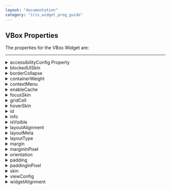 ```yaml
---
layout: "documentation"
category: "iris_widget_prog_guide"
---
```

                                

VBox Properties
---------------

The properties for the VBox Widget are:

* * *


<details close markdown="block"><summary>accessibilityConfig Property</summary>

* * *

Enables you to control accessibility behavior and alternative text for the widget.

For more information on using accessibility features in your app, see the [Accessibility]({{ site.baseurl }}/docs/documentation/Iris/app_design_dev/Content/Accessibility_Overview.html) appendix in the Volt MX IrisUser Guide.

### Syntax

{% highlight VoltMx %}
accessibilityConfig
{% endhighlight %}

### Type

Object

### Read/Write

Read + Write

### Remarks

*   The accessibilityConfig property is enabled for all the widgets which are supported under the Flex Layout.

> **_Note:_** From Volt MX Iris V9 SP2 GA version, you can provide i18n keys as values to all the attributes used inside the `accessibilityConfig` property. Values provided in the i18n keys take precedence over values provided in `a11yLabel`, `a11yValue`, and `a11yHint` fields.

The accessibilityConfig property is a JavaScript object which can contain the following key-value pairs.

  
| Key | Type | Description | ARIA Equivalent |
| --- | --- | --- | --- |
| a11yIndex | Integer with no floating or decimal number. | This is an optional parameter. Specifies the order in which the widgets are focused on a screen. | For all widgets, this parameter maps to the `aria-index`, `index`, or `taborder` properties. |
| a11yLabel | String | This is an optional parameter. Specifies alternate text to identify the widget. Generally the label should be the text that is displayed on the screen. | For all widgets, this parameter maps to the `aria-labelledby` property of ARIA in HTML. > **_Note:_** For the Image widget, this parameter maps to the **alt** attribute of ARIA in HTML. |
| a11yValue | String | This is an optional parameter. Specifies the descriptive text that explains the action associated with the widget. On the Android platform, the text specified for a11yValue is prefixed to the a11yHint. | This parameter is similar to the a11yLabel parameter. If the a11yValue is defined, the value of a11yValue is appended to the value of a11yLabel. These values are separated by a space. |
| a11yHint | String | This is an optional parameter. Specifies the descriptive text that explains the action associated with the widget. On the Android platform, the text specified for a11yValue is prefixed to the a11yHint. | For all widgets, this parameter maps to the `aria-describedby` property of ARIA in HTML. |
| a11yHidden | Boolean | This is an optional parameter. Specifies if the widget should be ignored by assistive technology. The default option is set to _false_. This option is supported on iOS 5.0 and above, Android 4.1 and above, and SPA | For all widgets, this parameter maps to the `aria-hidden` property of ARIA in HTML. |
| a11yARIA | Object | This is an optional parameter. For each widget, the key and value provided in this object are added as the attribute and value of the HTML tags respectively. Any values provided for attributes such as `aria-labelledby` and `aria-describedby` using this attribute, takes precedence over values given in `a11yLabel` and `a11yHint` fields. When a widget is provided with the following key value pair or attribute using the a11yARIA object, the tabIndex of the widget is automatically appended as zero.`{"role": "main"}``aria-label` | This parameter is only available on the Desktop Web platform. |

Android limitations

*   If the results of the concatenation of a11y fields result in an empty string, then `accessibilityConfig` is ignored and the text that is on widget is read out.
*   The soft keypad does not gain accessibility focus during the right/left swipe gesture when the keypad appears.

SPA/Desktop Web limitations

*   When `accessibilityConfig` property is configured for any widget, the `tabIndex` attribute is added automatically to the `accessibilityConfig` property.
*   The behavior of accessibility depends on the Web browser, Web browser version, Voice Over Assistant, and Voice Over Assistant version.
*   Currently SPA/Desktop web applications support only a few ARIA tags. To achieve more accessibility features, use the attribute a11yARIA. The corresponding tags will be added to the DOM as per these configurations.

### Example 1

This example uses the button widget, but the principle remains the same for all widgets that have an accessibilityConfig property.

{% highlight VoltMx %}
//This is a generic property that is applicable for various widgets.
//Here, we have shown how to use the accessibilityConfig Property for button widget.
/*You need to make a corresponding use of the accessibilityConfig property for other applicable widgets.*/

Form1.myButton.accessibilityConfig = {
    "a11yLabel": "Label",
    "a11yValue": "Value",
    "a11yHint": "Hint"    
};
{% endhighlight %}

### Example 2

This example uses the button widget to implement internationalization in `accessibilityConfig` property, but the principle remains the same for all widgets.

{% highlight VoltMx %}
/*Sample code to implement internationalization in accessibilityConfig property in Native platform.*/

Form1.myButton.accessibilityConfig = {
    "a11yLabel": voltmx.i18n.getLocalizedString("key1")     
};  
/*Sample code to implement internationalization in accessibilityConfig property in Desktop Web platform.*/

Form1.myButton.accessibilityConfig = {
    "a11yLabel": "voltmx.i18n.getLocalizedString(\"key3\")"
};
{% endhighlight %}

### Platform Availability

*   Available in the IDE
*   iOS, Android, SPA, and Desktop Web

* * *

</details>
<details close markdown="block"><summary>blockedUISkin</summary>

Specifies the skin that must be used to block the interface until the action in progress (for example, a service call) is completed.

### Syntax

{% highlight VoltMx %}
blockedUISkin
{% endhighlight %}

### Type

String

### Read/Write

Read + Write

### Remarks

The default value for this property is None (No skin is applied).

To specify a skin, select a skin from the list.

For the skin to be available in the list, you must add a skin for Blocked UI under Widget Skins.

### Example

{% highlight VoltMx %}
//Call back for box onClick event
function boxblockedUISkinTCSPAPlayClick(box){  
	//Call the service here to observe blockedUI skin  
}

//The below two functions will explain how to use blockedUISkin property for Box widget.
var basicConf = {id:"lblblockedUISkin", text:"Click this Box to see blockedUI skin while calling the service", isVisible:true};

var layoutConf = {contentAlignment :constants.CONTENT_ALIGN_CENTER, containerWeight:100, widgetAlignment:constants.WIDGET_ALIGN_CENTER};

//Creating the Label.
var lblblockedUISkin = new voltmx.ui.Label(basicConf, layoutConf, {});

//onClick event is triggered when user clicks on the box ,In this case we are calling the service inside the callback to observe the blockedUI skin.
var basicConfBox = {id:"boxblockedUISkin", isVisible:true, orientation:constants.BOX_LAYOUT_VERTICAL,onClick:boxblockedUISkinTCSPAPlayClick};

var layoutConfBox = {contentAlignment:constants.CONTENT_ALIGN_TOP_CENTER, containerWeight:100};

//Creating the Box
var boxblockedUISkin = new voltmx.ui.Box(basicConfBox, layoutConfBox, {blockedUISkin:"blockUISkin"});

//Adding label to box.  
**boxblockedUISkin.add(lblblockedUISkin);**
{% endhighlight %}

### Platform Availability

*   Available in the IDE
*   SPA (iPhone/Android/BlackBerry/Windows NTH)

</details>
<details close markdown="block"><summary>borderCollapse</summary>

Specifies if the space between the Box and its child widgets is considered.

### Syntax

{% highlight VoltMx %}
borderCollapse
{% endhighlight %}

### Type

Boolean

### Read/Write

No

### Remarks

The default value for this property is false.

If set to _true,_ the default space between the parent and the child widget reduces.

If set to _false,_ the default space between the parent and the child widget retained.

![](Resources/Images/border_collapse.png)

### Example

{% highlight VoltMx %}
//Creating the box with borderCollapse:true .(If you set the Border-Collapse value to true, the default space between the parent and the child widget reduces else not.)
var basicConfBox = {id:"boxBorderCollapse", isVisible:true, orientation:constants.BOX_LAYOUT_VERTICAL};

var layoutConfBox = {contentAlignment:constants.CONTENT_ALIGN_TOP_CENTER, containerWeight:100};

var PSPConfBox = {**borderCollapse:true**}

//Creating the box.
var boxBorderCollapse = new voltmx.ui.Box(basicConfBox, layoutConfBox, PSPConfBox );
{% endhighlight %}

### Platform Availability

*   Available in the IDE
*   Server side Mobile Web (basic)
*   Server side Mobile Web (BJS)

</details>
<details close markdown="block"><summary>containerWeight</summary>

Specifies percentage of width to be allocated by its parent widget. The parent widget space is distributed to its child widgets based on this weight factor. All its child widgets should sum up to 100% of weight except when placed in **voltmx.ui.ScrollBox**.

For example, a Form has Label1, Button1, and Button2 and the container weight could be 30 each for Label1 and Button1 and 40 for Button2, so that the sum of the container weight is 100.

### Syntax

{% highlight VoltMx %}
containerWeight
{% endhighlight %}

### Type

Number (less than or equal to 100)

### Read/Write

Read + Write

### Example

{% highlight VoltMx %}
//Defining the properties for a box with containerWeight:50 (box will occupy half of its parent widget).
var basicConfBox = {id:"boxContainerWeightTest", isVisible:true, orientation:constants.BOX_LAYOUT_VERTICAL, skin:"gradroundbox"};

var layoutConfBox = {**containerWeight:50,margin:[0,5,0,5]**};

//Creating the box.
boxContainerWeightTest = new voltmx.ui.Box(basicConfBox, layoutConfBox, {});
{% endhighlight %}

### Platform Availability

Available on all platforms

</details>
<details close markdown="block"><summary>contextMenu</summary>

Shows the list of actions (appropriate to the widget in focus) as menu items.

### Syntax

{% highlight VoltMx %}
contextMenu
{% endhighlight %}

### Type

Array (voltmx.ui.Menuitem)

### Read/Write

Read + Write

### Remarks

Due to BlackBerry platform limitation, to display a context menu for an Box, you must define an [onclick event](Box_Events.html#onclick) for the Box.

The following are the characteristics of a context menu on _BlackBerry_ platform:

*   You can invoke the context menu either by clicking on the widget (applicable only on BlackBerry versions 6.x and above) or by a long press on the screen (or trackpad).
*   You can choose to add icons to indicate the menu items in the context menu (applicable only on BlackBerry versions 6.x and above).
*   BlackBerry layouts menu items in a 3 item grid view. The menu items _Switch Application_, _Help_, _Close_, and _Full Menu_ are added automatically based on the number of menu items added in the context menu. For example, If you add a context menu with 2 items, it will display _Full Menu_ item along with the items added. If you add a context menu with 3 items, it will display _Full Menu_, _Help_, and _Switch Application_ items along with the items added.
*   If the focus is on a widget that has a context menu; and if you click the _"menu key"_, the Full Menu appears along with the context menu items.
*   On Blackberry Non-Touch Devices, only _Full Menu_ item is displayed irrespective of number of items added in the context menu.

The context menu items in the _Full Menu_ will disappear if the focus is shifted from the widget which has the context menu.

The following images illustrate the context menu on various BlackBerry devices:

  
| BlackBerry 6.x | BlackBerry Touch Device (<6.x) | BlackBerry Non-Touch Device (<6.x) |
| --- | --- | --- |
| ![Context Menu](Resources/Images/Context_Menu_193x134.png) | ![Blackberry Touch Device (<6.x)](Resources/Images/BB_Storm_Menu.PNG) | ![Blackberry Non-Touch Device (<6.x)](Resources/Images/BB_4.7_Menu_154x137.png) |

The below description and procedure is applicable to Desktop Web platform only.

The context specific menu will be displayed with the array of menu items (appropriate to the widget in focus) on right-click mouse.

Default: _None_

Series of steps to be followed to use contextMenu:

1.  Define a menutemplate under project > templates > menus.  
      
    1.  Go to Applications View.
    2.  Expand the application for which you want to create a menu template.
    3.  Navigate to templates and expand menus, right-click desktop and select New Menu Template. The Create a New Menu window appears.
    4.  Enter a Name for the template and click Finish.
    5.  A new form is created. Drag-drop an HBox and then a VBox within an HBox. You can add other widgets within these widgets.
2.  Define a contextmenu template under project > templates > contexmenus.  
      
    1.  Go to Applications View.
    2.  Expand the application for which you want to create a contextmenu template.
    3.  Navigate to templates and expand contextmenus, right-click desktop and select New ContextMenu Template. The Create a New ContextMenu window appears.
    4.  Enter a Name for the template and click Finish. A new form is created.
    5.  Drag-drop a menucontainer. You can drag-drop a menucontainer widget only.
    6.  (optional) Select menuItemTemplate from the drop down.
    7.  Define data using the data property.
3.  Go to your project and then to desired form and drag-drop a hbox and navigate to Desktop Web properties in Widget Properties window.
4.  Select the contextmenu template from the dropdown.

### Example

{% highlight VoltMx %}
//Defining contextMenu items for Windows 8 platform.
var appMenu1 = {id:"appmenuitemid1", text:"Add", image:"tc.png", onclick:callbackMenuItem1 };

var appMenu2 = {id:"appmenuitemid2", text:"Remove", image:"tc.png", onclick:callbackMenuItem2 };

var appMenu3 = {id:"appmenuitemid3", text:"Edit", image:"tc.png", onclick:callbackMenuItem3};

var appMenu4 = {id:"appmenuitemid4", text:"Close", image:"tc.png", onclick: callbackMenuItem4};
	
function callbackMenuItem1()
{
alert("Clicked on First menu item");
}

function callbackMenuItem2()
{
alert("Clicked on Second menu item");
}

function callbackMenuItem3()
{
alert("Clicked on Third menu item");
}

function callbackMenuItem4()
{
alert("Clicked on Fourth menu item");
}

//Defining the box with contextMenu:[appMenu1,appMenu2,appMenu3,appMenu4]
var basicConfBox = {id:"boxBorderCollapse", isVisible:true, orientation:constants.BOX_LAYOUT_VERTICAL};

var layoutConfBox = {contentAlignment:constants.CONTENT_ALIGN_TOP_CENTER, containerWeight:100};

var PSPConfBox = {**contextMenu:[appMenu1,appMenu2,appMenu3,appMenu4]**};

//Creating the box.
var boxBorderCollapse = new voltmx.ui.Box(basicConfBox, layoutConfBox, PSPConfBox );
{% endhighlight %}

The below example is applicable to Desktop Web platform only.

{% highlight VoltMx %}
//Defining contextMenu template.  
function initializeaddtoabc() {
menucontainer12068 = new voltmx.ui.MenuContainer({
"id": "menucontainer12068", "isVisible": true,
"data": [{template: hbox12068, "label12068": {"text": "India"},
		children: [{template: hbox12068, "label12068": {"text": "Mumbai"},
		"image212068": {}, children: [] }]
		}, {template: hbox12068, "label12068": {"text": "Srilanka" },
		"image212068": {}
}],
"widgetDataMap": {"label12068": "label12068","image212068": "image212068"},
"menuItemTemplate": hbox12068}, {"widgetAlignment": constants.WIDGET_ALIGN_CENTER,
"containerWeight": "50", "margin": [0, 0, 0, 0],
"padding": [0, 0, 0, 0], "marginInPixel": false,
"paddingInPixel": false
}, {
"viewType": constants.MENU_CONTAINER_VIEW_TYPE_CONTEXTVIEW
});
};

//Defining the box with contextMenu:menucontainer12068
var basicConfBox = {id:"boxBorderCollapse", isVisible:true, orientation:constants.BOX_LAYOUT_VERTICAL};

var layoutConfBox = {contentAlignment:constants.CONTENT_ALIGN_TOP_CENTER, containerWeight:100};

var PSPConfBox = {**contextMenu:menucontainer12068**};

//Creating the box.
var boxBorderCollapse = new voltmx.ui.Box(basicConfBox, layoutConfBox, PSPConfBox );
{% endhighlight %}

**Availability**

*   Available in the IDE only for the Desktop Web platform
*   Android
*   BlackBerry
*   Windows Tablet

</details>
<details close markdown="block"><summary>enableCache</summary>

This property enables you to improve the performance of Positional Dimension Animations.

### Syntax

{% highlight VoltMx %}
enableCache
{% endhighlight %}

### Type

Boolean

### Read/Write

Read + Write

### Remarks

The default value for this property is true.

When this property is used, it increases the memory consumption by the application. It enables tradeoff between performance and visual quality of the content.

**Availability**

Available in the IDE

This property is supported only on Windows platform

</details>
<details close markdown="block"><summary>focusSkin</summary>

This is a skin property and it determines the look and feel when there is focus on a widget.

### Syntax

{% highlight VoltMx %}
focusSkin
{% endhighlight %}

### Type

String

### Read/Write

Read + Write

### Remarks

For more information on how to create and work with skins, see the _Working with Applications_ section of the _VoltMX Iris User Guide_.

You must be aware of the following:  
1\. On J2ME, if you do not specify the Focus skin, it is not possible to identify the focus change between the widgets.  
2\. Mobile Web does not support this property; instead browser specific focus will be applied.

### Example

{% highlight VoltMx %}
//Defining the properties for a box with focusSkin:"boxGrayFocus"
var basicConfBox = {id:"boxFocusSkinTest", isVisible:true, orientation:constants.BOX_LAYOUT_VERTICAL, kin:"boxGray", **focusSkin:"boxGrayFocus"**};

var layoutConfBox = {contentAlignment:constants.CONTENT_ALIGN_TOP_CENTER, containerWeight:100};

//Creating the box.
boxFocusSkinTest = new voltmx.ui.Box(basicConfBox, layoutConfBox, {});

//Reading the focusSkin property of the box.
alert("box focusSkin is ::"+boxFocusSkinTest.focusSkin);
{% endhighlight %}

**Availability**

Available in the IDE

Available on all platforms. and SPA (Windows Tablet only)

</details>
<details close markdown="block"><summary>gridCell</summary>

Represents the grid cell details in the sequence colSpan, rowSpan, rowNo, colNo. Description of the details are:

*   colSpan: Specifies the number of columns that a grid should span. Default value is 1.
*   rowSpan: Specifies the number of rows that a grid should span. Default value is 1.
*   rowNo: Specifies the row number in where the widget is placed in a grid layout.
*   colNo: Specifies the column number in where the widget is placed in a grid layout.

### Syntax

{% highlight VoltMx %}
gridCell
{% endhighlight %}

### Type

JSObject

### Read/Write

Read + Write

### Remarks

This property is applicable only when a widget is placed inside a container widget with Grid Layout applied.

Layout type is not visible as a property. It is set when the user applies XYLayout or GridLayout on a form. The default option is XYLayout. To set GridLayout, right-click on the form and select Apply GridLayout.

### Example

{% highlight VoltMx %}
//Defining properties for a box with gridCell.
var basicConfBox = {id:"boxLayoutAlignmentLeftTest", isVisible:true, orientation:constants.BOX_LAYOUT_VERTICAL,skin:"gradroundbox"};

var layoutConfBox = {containerWeight:100, percent:false, layoutType: constants.CONTAINER_LAYOUT_GRID,
layoutMeta: {
			 "cols": 8,
			 "colmeta": ["15", "15", "15", "15", "15", "15", "5", "5"],
			 "rows": 4
},**gridCell: {"colSpan":1, "rowSpan":1, "rowNo":1, "colNo":1}** };  
//Creating the box.
boxLayoutAlignmentLeftTest = new voltmx.ui.Box(basicConfBox, layoutConfBox, {});
{% endhighlight %}

**Availability**

*   Windows Tablet

</details>
<details close markdown="block"><summary>hoverSkin</summary>

Specifies the look and feel of a widget when the cursor hovers on the widget.

### Syntax

{% highlight VoltMx %}
hoverSkin
{% endhighlight %}

### Type

String

### Read/Write

Yes

### Platform Availability

*   Available in the IDE
*   Windows Tablet

</details>
<details close markdown="block"><summary>id</summary>

id is a unique identifier of a Box consisting of alpha numeric characters. Every Box widget should have a unique id within a Form.

### Syntax

{% highlight VoltMx %}
id
{% endhighlight %}

### Type

String

### Read/Write

Read only

### Example

{% highlight VoltMx %}
//Creating the box with the ID :"boxIdTest".
var basicConfBox = {**id:"boxIdTest"**, isVisible:true, orientation:constants.BOX_LAYOUT_VERTICAL};

var layoutConfBox = {contentAlignment:constants.CONTENT_ALIGN_TOP_CENTER, containerWeight:100};

//Creating the box.
boxIdTest = new voltmx.ui.Box(basicConfBox, layoutConfBox, {});

//Reading the id of the box.
alert("box id is ::"+boxIdTest.id);
{% endhighlight %}

### Platform Availability

Available in the IDE

Available on all platforms

</details>
<details close markdown="block"><summary>info</summary>

A custom JSObject with the key value pairs that a developer can use to store the context with the widget. This will help in avoiding the globals to most part of the programming.

### Syntax

{% highlight VoltMx %}
info
{% endhighlight %}

### Type

JSObject

### Read/Write

Yes - (Read and Write)

### Remarks

This is a **non-Constructor** property. You cannot set this property through widget constructor. But you can read and write data to it.

Info property can hold any JSObject. After assigning the JSObject to info property, the JSObject should not be modified. For example,

{% highlight VoltMx %}
var inf = {a: 'hello'};
widget.info = inf; //works
widget.info.a = 'hello world'; //This will not update the widget info a property to Hello world. widget.info.a will have old value as hello.
{% endhighlight %}

### Example

{% highlight VoltMx %}
//Creating the box with the info property.
var basicConfBox = {id:"boxIdTest", isVisible:true, orientation:constants.BOX_LAYOUT_VERTICAL};

var layoutConfBox = {contentAlignment:constants.CONTENT_ALIGN_TOP_CENTER, containerWeight:100};

//Creating the box.
boxIdTest = new voltmx.ui.Box(basicConfBox, layoutConfBox, {});  
**boxIdTest.info = {key:"Boxnumber"};**  
//Reading the info of the box.
alert("box info is ::"+boxIdTest.info);
{% endhighlight %}

### Platform Availability

Available on all platforms

</details>
<details close markdown="block"><summary>isVisible</summary>

This property controls the visibility of a widget on the form.

### Syntax

{% highlight VoltMx %}
isVisible
{% endhighlight %}

### Type

Boolean

### Read/Write

Read + Write

### Remarks

The default value for this property true.

If set to _false,_ the widget is not displayed.

If set to _true,_ the widget is displayed.

This property is not applicable if the widget is placed in a [Segment](Segment.html). When the widget is placed in a Segment, the default _Visibility_ is set to _true_. If you want to change the value to _false_, you can do so using the [Segment Methods](Segment_Methods.html).

### Example

{% highlight VoltMx %}
//Defining the properties for a box with isVisible:true.
var basicConfBox = {id:"boxisVisibleTest", **isVisible:true**, orientation:constants.BOX_LAYOUT_VERTICAL};

var layoutConfBox = {contentAlignment:constants.CONTENT_ALIGN_TOP_CENTER, containerWeight:100};

//Creating the box.
boxisVisibleTest = new voltmx.ui.Box(basicConfBox, layoutConfBox, {});

//Defining the properties for a box with isVisible:false.
basicConfBox = {id:"boxisVisibleTestFalse", isVisible:false, orientation:constants.BOX_LAYOUT_HORIZONTAL}; layoutConfBox = {contentAlignment:constants.CONTENT_ALIGN_TOP_CENTER, containerWeight:100};

//Creating the box.
boxisVisibleTestFalse = new voltmx.ui.Box(basicConfBox, layoutConfBox, {});

//Reading the isVisible property of the box
alert("Box visibility is ::"+boxisVisibleTestFalse.isVisible); 

alert("Second box visibility is ::"+boxisVisibleTest.isVisible);
{% endhighlight %}

> **_Note:_** You can set the visibility of a widget dynamically from code using the setVisibility method.

### Platform Availability

Available in the IDE (Except for form/popup)

Available on all platforms. platform.

</details>
<details close markdown="block"><summary>layoutAlignment</summary>

This property is applicable if the [percent](#percent) property is set to _false_. Specifies the direction in which the widgets are laid out.

### Syntax

{% highlight VoltMx %}
layoutAlignment
{% endhighlight %}

### Type

Number

### Read/Write

No

### Remarks

The default value for this property is BOX\_LAYOUT\_ALIGN\_FROM\_LEFT.

The available options are:

*   BOX\_LAYOUT\_ALIGN\_FROM\_LEFT: The widgets placed inside a box are aligned left.
*   BOX\_LAYOUT\_ALIGN\_FROM\_CENTER: The widgets placed inside a box are aligned center.
*   BOX\_LAYOUT\_ALIGN\_FROM\_RIGHT: The widgets placed inside a box are aligned right.

To set the value through code, prefix the option with _constants._ such as _**constants.<option>

### Example

{% highlight VoltMx %}
//Defining properties for a box with layoutAlignment:BOX_LAYOUT_ALIGN_FROM_LEFT(If percent property is false then this property is considered).
var basicConfBox = {id:"boxLayoutAlignmentLeftTest", isVisible:true, orientation:constants.BOX_LAYOUT_VERTICAL,skin:"gradroundbox"};

var layoutConfBox = {containerWeight:100, percent:false, **layoutAlignment:constants.BOX_LAYOUT_ALIGN_FROM_LEFT**};

//Creating the box.
boxLayoutAlignmentLeftTest = new voltmx.ui.Box(basicConfBox, layoutConfBox, {});
{% endhighlight %}

**Availability**

Available in the IDE

Available on all platforms

</details>
<details close markdown="block"><summary>layoutMeta</summary>

A custom JSObject with the key, value pairs that developer can use to provide the meta info about the grid layout. The following are the mandatory keys required to be part of the Meta.

### Syntax

{% highlight VoltMx %}
layoutMeta
{% endhighlight %}

### Type

JSObject

### Read/Write

Read + Write

### Remarks

The data for layoutmeta data is set when you set grid layout view properties for rows and columns. This property can be set using Volt MX Iris Grid Layout view. To set the view, go to Window > Show View > Others and select GridLayout View from Volt MX Iris folder.

**rows :** no of grid rows

**cols** : no of grid cols

**colmeta**: \[{width:"width in %"}\]

The sum total of percentage (%) widths of each of the columns in the grid layout should add up to 100%.

### Example

{% highlight VoltMx %}
//Defining properties for a box with layoutMeta.
var basicConfBox = {id:"boxLayoutAlignmentLeftTest", isVisible:true, orientation:constants.BOX_LAYOUT_VERTICAL,skin:"gradroundbox"};

var layoutConfBox = {containerWeight:100, percent:false, layoutType: constants.CONTAINER_LAYOUT_GRID,
**layoutMeta: {
	"cols": 8,
	"colmeta": ["15", "15", "15", "15", "15", "15", "5", "5"],
	"rows": 4
}}**;  
//Creating the box.
boxLayoutAlignmentLeftTest = new voltmx.ui.Box(basicConfBox, layoutConfBox, {});
{% endhighlight %}

**Availability**

*   Windows Tablet

</details>
<details close markdown="block"><summary>layoutType</summary>

Defines the type of the layout of container widget. Following are the available options:

*   CONTAINER\_LAYOUT\_BOX: This is the default options on both Windows Tablet and Desktop Web platforms.
*   CONTAINER\_LAYOUT\_GRID: In grid layout the form is split it to rows and columns.

> **_Note:_** Layout type is not visible as a property. It is set when the user applies XYLayout or GridLayout on a form. From the IDE, the default option is XYLayout. To set GridLayout, right-click on the form and select Apply GridLayout.  

### Syntax

{% highlight VoltMx %}
layoutType
{% endhighlight %}

### Type

String

### Read/Write

Read only

### Example

{% highlight VoltMx %}
//Defining properties for a box with layoutType:CONTAINER_LAYOUT_GRID.
var basicConfBox = {id:"boxLayoutAlignmentLeftTest", isVisible:true, orientation:constants.BOX_LAYOUT_VERTICAL,skin:"gradroundbox"};

var layoutConfBox = {containerWeight:100, percent:false, **layoutType: constants.CONTAINER_LAYOUT_GRID**,
layoutMeta: {
			"cols": 8,
			"colmeta": ["15", "15", "15", "15", "15", "15", "5", "5"],
			"rows": 4
}};

//Creating the box.
boxLayoutAlignmentLeftTest = new voltmx.ui.Box(basicConfBox, layoutConfBox, {});
{% endhighlight %}

**Availability**

*   Available in the IDE
*   Windows Tablet

</details>
<details close markdown="block"><summary>margin</summary>

Defines the space around a widget. You can use this option to define the left, top, right, and bottom distance between the widget and the next element.

### Syntax

{% highlight VoltMx %}
margin
{% endhighlight %}

### Type

Array of Numbers

### Read/Write

Read + Write

### Remarks

To define the margin values for a platform, click the (![](Resources/Images/clicktoedit.png)) button against the property to open the _Margin_ screen. Select the checkbox against the platform for which you want to define the margins and enter the top, left, right, and bottom margin values.

If you want to use the margin values set for a platform across other platforms, you can click the _Apply To_ button and select the platforms on which you want the margin values to be applied.

The following image illustrates the window to define the margins for platforms:

![](Resources/Images/MarginSS.png)

The following image illustrates a widget with a defined margin:

![](Resources/Images/Margin.png)

### Example

{% highlight VoltMx %}
//Defining the properties of a box with margin:[0,5,0,5], Directions :left,top,right,bottom respectively.
var basicConfBox = {id:"boxMarginTest", isVisible:true, orientation:constants.BOX_LAYOUT_VERTICAL};

var layoutConfBox = { containerWeight:100, **margin:[0,5,0,5]**};

//Creating the box
boxMarginTest = new voltmx.ui.Box(basicConfBox, layoutConfBox, {});
{% endhighlight %}

**Availability**

Available in the IDE

Available on all platforms.

</details>
<details close markdown="block"><summary>marginInPixel</summary>

Indicates if the margin is to be applied in pixels or in percentage.

### Syntax

{% highlight VoltMx %}
marginInPixel
{% endhighlight %}

### Type

Boolean

### Read/Write

No

### Remarks

The default value for this property is false.

If set to _true,_ the margins are applied in pixels.

If set to _false,_ the margins are applied as set in [margin](#margin) property.

### Example

{% highlight VoltMx %}
//Defining the properties for a box with margin in pixels.
var basicConfBox = {id:"boxMarginTest", isVisible:true, orientation:constants.BOX_LAYOUT_VERTICAL};

var layoutConfBox = { containerWeight:100, margin:[0,5,0,5], **marginInPixel:true**};

//Creating the box
boxMarginTest = new voltmx.ui.Box(basicConfBox, layoutConfBox, {});
{% endhighlight %}

**Availability**

*   Available in the IDE
*   iPhone
*   iPad
*   Android
*   Windows Phone

</details>
<details close markdown="block"><summary>orientation</summary>

Specifies the orientation of the VBox. The widgets placed in a VBox are aligned vertically.

### Syntax

{% highlight VoltMx %}
orientation
{% endhighlight %}

### Type

Number

### Read/Write

Read only

### Remarks

The default value for this property is BOX\_LAYOUT\_VERTICAL.

To set the value through code, prefix the option with _constants._ such as _**constants.<option>**_ .

### Example

{% highlight VoltMx %}
//Creating the box with the orientation:constants.BOX_LAYOUT_VERTICAL.
var basicConfBox = {id:"boxIdTest", isVisible:true, **orientation:constants.BOX_LAYOUT_VERTICAL**};

var layoutConfBox = {contentAlignment:constants.CONTENT_ALIGN_TOP_CENTER, containerWeight:100};

//Creating the box.
boxIdTest = new voltmx.ui.Box(basicConfBox, layoutConfBox, {});

//Reading the orientation of the box.
alert("box orientation is ::"+boxIdTest.orientation);
{% endhighlight %}

### Platform Availability

Available on all platforms

</details>
<details close markdown="block"><summary>padding</summary>

Defines the space between the content of the widget and the widget boundaries. You can use this option to define the top, left, right, and bottom distance between the widget content and the widget boundary.

### Syntax

{% highlight VoltMx %}
padding
{% endhighlight %}

### Type

Array of Numbers

### Read/Write

Read + Write

### Remarks

To define the padding values for a platform, click the (![](Resources/Images/clicktoedit.png)) button against the property to open the _Padding_ screen. Select the checkbox against the platform for which you want to define the padding's and enter the top, left, right, and bottom padding values.

If you want to use the padding values set for a platform across other platforms, you can click the _Apply To_ button and select the platforms on which you want the padding values to be applied. The Array accepts the values in the sequence \[left, top, right, bottom\].

If no skin is applied to a Button, then Padding is not supported on iPhone. This is due to iOS Safari browser limitation. If you want the padding to be applied, apply a skin to the button and then apply padding.

The following image illustrates the window to define the padding's for platforms:

![](Resources/Images/PaddingSS.png)  
  
The following image illustrates a widget with a defined padding:

![](Resources/Images/Padding.png)

### Example

{% highlight VoltMx %}
//Defining the properties of a box with padding:[10,10,10,10], Directions :left,top,right,bottom respectively.
var basicConfBox = {id:"boxPaddingTest", isVisible:true, orientation:constants.BOX_LAYOUT_VERTICAL};

var layoutConfBox = { containerWeight:100, **padding:[10,10,10,10]**};

//Creating the box.
boxPaddingTest = new voltmx.ui.Box(basicConfBox, layoutConfBox, {});
{% endhighlight %}

**Availability**

Available in the IDE

Available on all platforms

**Limitations**

*   iPhone - Not supported for Button unless a skin is specified.
*   Windows Phone/Windows Desktop - Not supported for Box, Image Gallery due to Browser limitation.
*   Mobile Web (BJS) - Not supported for ComboBox, Form, and ListBox due to Browser limitations.
*   Mobile Web (advanced) - Not supported for ComboBox, Form, and ListBox due to Browser limitations.

</details>
<details close markdown="block"><summary>paddingInPixel</summary>

Indicates if the padding is to be applied in pixels or in percentage.

### Syntax

{% highlight VoltMx %}
paddingInPixel
{% endhighlight %}

### Type

Boolean

### Read/Write

No

### Remarks

The default value for this property is false.

If set to _true,_ the padding is applied in pixels.

If set to _false,_ the padding is applied as set in [padding](#padding) property.

This property can be set to _true_ or _false_ only for iPhone, iPad, Android and Windows Phone. On other platforms this property does not give any results even when set to _true_.

For backward compatibility on older projects, this property is will be made _true_ for iPhone, iPad, Android and Windows Phone and for other platforms it will be _false_.

### Example

{% highlight VoltMx %}
//Defining the properties of a box with padding in pixels.
var basicConfBox = {id:"boxPaddingTest", isVisible:true, orientation:constants.BOX_LAYOUT_VERTICAL};

var layoutConfBox = { containerWeight:100, padding:[10,10,10,10], **paddingInPixel:true**};

//Creating the box.
boxPaddingTest = new voltmx.ui.Box(basicConfBox, layoutConfBox, {});
{% endhighlight %}

**Availability**

*   Available in the IDE
*   iPhone
*   iPad
*   Android
*   Windows Phone

</details>
<details close markdown="block"><summary>skin</summary> 

Specifies the look and feel of the widget when not in focus.

### Syntax

{% highlight VoltMx %}
skin
{% endhighlight %}

### Type

String

### Read/Write

Read + Write

### Example

{% highlight VoltMx %}
//Defining the properties for a box with skin:"boxGray"
var basicConfBox = {id:"boxSkinTest", isVisible:true, orientation:constants.BOX_LAYOUT_VERTICAL, **skin:"boxGray"**};

var layoutConfBox = {contentAlignment:constants.CONTENT_ALIGN_TOP_CENTER, containerWeight:100};

//Creating the box.
boxSkinTest = new voltmx.ui.Box(basicConfBox, layoutConfBox, {});

//Reading the skin property of the box.
alert("box skin is ::"+boxSkinTest.skin);
{% endhighlight %}

**Availability**

Available in the IDE

Available on all platforms

</details>
<details close markdown="block"><summary>viewConfig</summary>

View Configuration is applicable only when container widget layout is grid.

### Syntax

{% highlight VoltMx %}
viewConfig
{% endhighlight %}

### Type

Object

### Read/Write

No

### Remarks

For more information on applying the Grid layout, refer Volt MX Iris User Guide.

ViewConfig displays two types of views:

*   Normal view
*   Grid view - Windows 8 or 8.1

Following are the available properties:
*   **view:** Specifies the type of view to be rendered. This option is available in both Normal grid and Grid view. Following are the available options :
   *   constants.CONTAINER\_LAYOUT\_GRID (Default option)
   *   constants.CONTAINER\_LAYOUT\_GRIDVIEW
*   **gridSizeMode:** Specifies the behavior of the grid with respect to size, rows, and columns. This option is available in both Normal grid and Grid view. The available options are:
    *   fixed grid - Use this option to fix the number of rows and columns. For example, columns = 4, rows = 2.  
        1 2 3 4  
        5 6 7 8  
    *   Vertically expand - Use this option to fix the number of columns and rows can grow indefinitely. For example, columns = 3, rows = infinite.  
        1 2 3  
        4 5 6  
        7 8
    *   Horizontally expand - Use this option to fix the number of rows are fixed and columns can grow indefinitely. For example, rows = 3, columns = infinite.  
        1 4 7  
        2 5 8  
        3 6  
*   **referenceWidth:** Specifies the width of the cell. This option is supported in Grid view only.

**Type**: Number  

**Default Value:** 0 (Accepts positive numbers only)

*   **referenceHeight:** Specifies the height of the cell. This option is supported in Grid view only.

**Type**: Number  

**Default Value:** 0 (Accepts positive numbers only)

*   **onClick:** If an onClick event is defined on a widget, the event callback is invoked by the platform when the user performs a click action in each cell. This option is supported in Grid view only.
*   **enableItemClick:** This property enables the click behavior on each cell in grid view.This option is supported in Grid view only.

**Type**: Boolean  
 
**Default Value:** false (item click is disabled)

*   **selectionMode:** This property enables you to select the items in grid view. This option is supported in Grid view only.
    The available options are:

    *   0 - None
    *   1 - Single
    *   2 - Multiple

> **_Note:_** When you set _righttap_ event using _setGestureRecognizer_ to a container widget, the selection mode will be considered from righttap gesture arguments, the values you entered are ignored.

**Type**: Number  

**Default Value:** 0

*   **onSelect:** An event callback is invoked by the platform when you right tap using mouse or selects with touch. This option is supported in Grid view only.

> **_Note:_** This event is invoked only when you set _selectionModeView!=0_ (None). If you set righttap event using setGestureRecognizer to a container widget, righttap gesture callback is set to onSelect automatically.

*   **orientation:** Specifies the orientation of the grid. This option is supported in Grid view only.
    The available options are:

    *   0 - Horizontal
    *   1 - Vertical

**Type**: Number  

**Default Value:** When the value is not provided, it the rowCount is more than 0 and gridSizeMode is set to constants.GRID\_SIZE\_MODE\_VERTICAL, the orientation is set to "vertical" else it is set to "Horizontal".

Possible values for Size Mode:

*   constants.GRID\_TYPE\_FIXED
*   constants.GRID\_TYPE\_GROW\_COLUMNS
*   constants.GRID\_TYPE\_GROW\_ROWS

**Availability**

Available in the IDE

This property is available on Windows Tablet platform.

</details>
<details close markdown="block"><summary>widgetAlignment</summary>

Indicates how a widget is to be anchored with respect to its parent. Each of these below options have a horizontal alignment attribute and a vertical alignment attribute. For example, WIDGET\_ALIGN\_TOP\_LEFT specifies the vertical alignment as TOP and horizontal alignment as LEFT.

### Syntax

{% highlight VoltMx %}
widgetAlignment
{% endhighlight %}

### Type

Number

### Read/Write

Read only

### Remarks

The default value for this property is WIDGET\_ALIGN\_CENTER.

The available options are:

*   WIDGET\_ALIGN\_TOP\_LEFT - (BlackBerry 10 supports this option)
*   WIDGET\_ALIGN\_TOP\_CENTER
*   WIDGET\_ALIGN\_TOP\_RIGHT
*   WIDGET\_ALIGN\_MIDDLE\_LEFT
*   WIDGET\_ALIGN\_CENTER - (BlackBerry 10 supports this option)
*   WIDGET\_ALIGN\_MIDDLE\_RIGHT
*   WIDGET\_ALIGN\_BOTTOM\_LEFT
*   WIDGET\_ALIGN\_BOTTOM\_CENTER
*   WIDGET\_ALIGN\_BOTTOM\_RIGHT - (BlackBerry 10 supports this option)

### Example

{% highlight VoltMx %}
//Defining the properties of a box with widgetAlignment:constants.WIDGET_ALIGN_TOP_LEFT.
var basicConfBox = {id:"boxwidgetAlignment", isVisible:true, orientation:constants.BOX_LAYOUT_VERTICAL, skin:"gradroundbox"};

var layoutConfBox = {containerWeight:99, **widgetAlignment:constants.WIDGET_ALIGN_TOP_LEFT**};

//Creating the box.
boxwidgetAlignment = new voltmx.ui.Box(basicConfBox, layoutConfBox, {});
{% endhighlight %}

**Availability**

*   Available in the IDE
*   SPA

